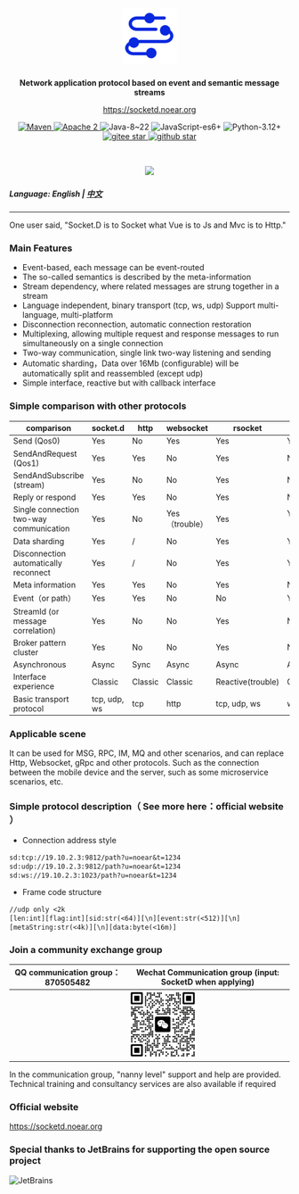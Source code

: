 <h1 align="center" style="text-align:center;">
<img src="socketd_icon.png" width="100" />
</h1>
<p align="center">
	<strong>Network application protocol based on event and semantic message streams</strong>
</p>

<p align="center">
	<a href="https://socketd.noear.org/">https://socketd.noear.org</a>
</p>

<p align="center">
    <a target="_blank" href="https://search.maven.org/artifact/org.noear/socketd">
        <img src="https://img.shields.io/maven-central/v/org.noear/socketd.svg?label=Maven%20Central" alt="Maven" />
    </a>
    <a target="_blank" href="LICENSE">
		<img src="https://img.shields.io/:license-Apache2-blue.svg" alt="Apache 2" />
	</a>
   <a>
		<img src="https://img.shields.io/badge/Java-8~22-green.svg" alt="Java-8~22" />
	</a>
    <a>
		<img src="https://img.shields.io/badge/JavaScript-es6+-green.svg" alt="JavaScript-es6+" />
	</a>
    <a>
		<img src="https://img.shields.io/badge/Python-3.12+-green.svg" alt="Python-3.12+" />
	</a>
    <br />
    <a target="_blank" href='https://gitee.com/noear/socketd/stargazers'>
        <img src='https://gitee.com/noear/socketd/badge/star.svg' alt='gitee star'/>
    </a>
    <a target="_blank" href='https://github.com/noear/socketd/stargazers'>
        <img src="https://img.shields.io/github/stars/noear/socketd.svg?logo=github" alt="github star"/>
    </a>
</p>

<br/>
<p align="center">
	<a href="https://jq.qq.com/?_wv=1027&k=kjB5JNiC">
	<img src="https://img.shields.io/badge/QQ交流群-870505482-orange"/></a>
</p>

##### Language: English | [中文](README_CN.md) 

<hr />

One user said, "Socket.D is to Socket what Vue is to Js and Mvc is to Http."

### Main Features

* Event-based, each message can be event-routed
* The so-called semantics is described by the meta-information
* Stream dependency, where related messages are strung together in a stream
* Language independent, binary transport (tcp, ws, udp) Support multi-language, multi-platform
* Disconnection reconnection, automatic connection restoration
* Multiplexing, allowing multiple request and response messages to run simultaneously on a single connection
* Two-way communication, single link two-way listening and sending
* Automatic sharding，Data over 16Mb (configurable) will be automatically split and reassembled (except udp)
* Simple interface, reactive but with callback interface

### Simple comparison with other protocols

| comparison                              | socket.d     | http | websocket | rsocket      | socket.io |
|-----------------------------------------|--------------|------|-----------|--------------|-----------|
| Send (Qos0)                             | Yes          | No   | Yes        | Yes            | Yes         |
| SendAndRequest (Qos1)                   | Yes          | Yes  | No        | Yes            | No         | 
| SendAndSubscribe (stream)               | Yes          | No   | No        | Yes            | No         | 
| Reply or respond                        | Yes          | Yes  | No        | Yes            | No         |      
| Single connection two-way communication | Yes          | No   | Yes（trouble）   | Yes            | Yes（trouble）     | 
| Data sharding                           | Yes          | /    | No         | Yes            | Yes         | 
| Disconnection automatically reconnect   | Yes          | /    | No         | Yes            | Yes         |        
| Meta information                        | Yes          | Yes  | No        | Yes            | No         |       
| Event（or path）                          | Yes          | Yes  | No        | No            | Yes         |         
| StreamId (or message correlation)       | Yes          | No   | No        | Yes            | No         | 
| Broker pattern cluster                  | Yes          | No   | No        | Yes            | No         |         
| Asynchronous                            | Async        | Sync | Async        | Async           | Async        |         
| Interface experience                    | Classic      | Classic   | Classic        | Reactive(trouble)      | Classic        |        
| Basic transport protocol                | tcp, udp, ws | tcp  | http      | tcp, udp, ws | ws        |        




### Applicable scene

It can be used for MSG, RPC, IM, MQ and other scenarios, and can replace Http, Websocket, gRpc and other protocols. Such as the connection between the mobile device and the server, such as some microservice scenarios, etc.


### Simple protocol description（ See more here：official website ）


* Connection address style

```
sd:tcp://19.10.2.3:9812/path?u=noear&t=1234
sd:udp://19.10.2.3:9812/path?u=noear&t=1234
sd:ws://19.10.2.3:1023/path?u=noear&t=1234
```


* Frame code structure

```
//udp only <2k
[len:int][flag:int][sid:str(<64)][\n][event:str(<512)][\n][metaString:str(<4k)][\n][data:byte(<16m)]
```


### Join a community exchange group

| QQ communication group：870505482                       | Wechat Communication group (input: SocketD when applying)                   |
|---------------------------|----------------------------------------|
|        | <img src="group_wx.png" width="120" /> 

In the communication group, "nanny level" support and help are provided. Technical training and consultancy services are also available if required

### Official website

https://socketd.noear.org

### Special thanks to JetBrains for supporting the open source project

<a href="https://jb.gg/OpenSourceSupport">
  <img src="https://user-images.githubusercontent.com/8643542/160519107-199319dc-e1cf-4079-94b7-01b6b8d23aa6.png" align="left" height="100" width="100"  alt="JetBrains">
</a>




